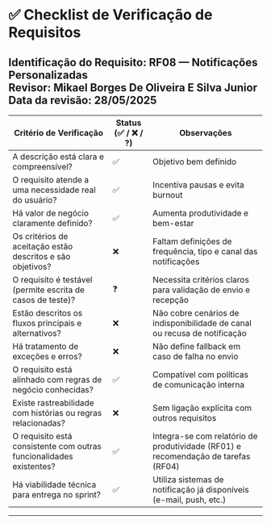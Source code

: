 # ✅ Checklist de Verificação de Requisitos

**Identificação do Requisito:** RF08 — Notificações Personalizadas  
**Revisor:** Mikael Borges De Oliveira E Silva Junior
**Data da revisão:** 28/05/2025  
--------------------------------------------------------------------------------------------------------------
| Critério de Verificação                                              | Status (✅ / ❌ / ?) | Observações                                                             |
|----------------------------------------------------------------------|---------------------|-------------------------------------------------------------------------|
| A descrição está clara e compreensível?                              | ✅                  | Objetivo bem definido                                                   |
| O requisito atende a uma necessidade real do usuário?                | ✅                  | Incentiva pausas e evita burnout                                         |
| Há valor de negócio claramente definido?                             | ✅                  | Aumenta produtividade e bem-estar                                        |
| Os critérios de aceitação estão descritos e são objetivos?           | ❌                  | Faltam definições de frequência, tipo e canal das notificações          |
| O requisito é testável (permite escrita de casos de teste)?          | ❓                  | Necessita critérios claros para validação de envio e recepção           |
| Estão descritos os fluxos principais e alternativos?                 | ❌                  | Não cobre cenários de indisponibilidade de canal ou recusa de notificação|
| Há tratamento de exceções e erros?                                   | ❌                  | Não define fallback em caso de falha no envio                           |
| O requisito está alinhado com regras de negócio conhecidas?          | ✅                  | Compatível com políticas de comunicação interna                         |
| Existe rastreabilidade com histórias ou regras relacionadas?         | ❌                  | Sem ligação explícita com outros requisitos                             |
| O requisito está consistente com outras funcionalidades existentes?  | ✅                  | Integra-se com relatório de produtividade (RF01) e recomendação de tarefas (RF04) |
| Há viabilidade técnica para entrega no sprint?                       | ✅                  | Utiliza sistemas de notificação já disponíveis (e-mail, push, etc.)     |
--------------------------------------------------------------------------------------------------------------
